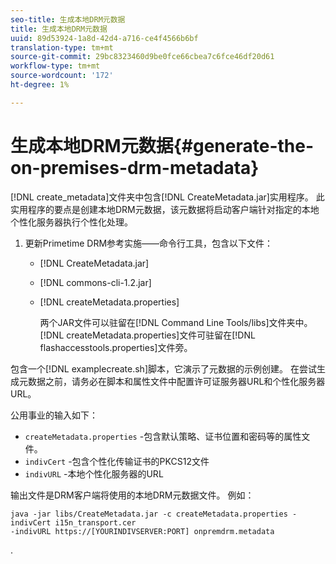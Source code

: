 ```yaml
---
seo-title: 生成本地DRM元数据
title: 生成本地DRM元数据
uuid: 89d53924-1a8d-42d4-a716-ce4f4566b6bf
translation-type: tm+mt
source-git-commit: 29bc8323460d9be0fce66cbea7c6fce46df20d61
workflow-type: tm+mt
source-wordcount: '172'
ht-degree: 1%

---
```



# 生成本地DRM元数据{#generate-the-on-premises-drm-metadata}

[!DNL create_metadata]文件夹中包含[!DNL CreateMetadata.jar]实用程序。 此实用程序的要点是创建本地DRM元数据，该元数据将启动客户端针对指定的本地个性化服务器执行个性化处理。

1. 更新Primetime DRM参考实施——命令行工具，包含以下文件：

   * [!DNL CreateMetadata.jar]
   * [!DNL commons-cli-1.2.jar]
   * [!DNL createMetadata.properties]

      两个JAR文件可以驻留在[!DNL Command Line Tools/libs]文件夹中。 [!DNL createMetadata.properties]文件可驻留在[!DNL flashaccesstools.properties]文件旁。

<!--<a id="example_2116349CA33642CD9293EAD94A532ED8"></a>-->

包含一个[!DNL examplecreate.sh]脚本，它演示了元数据的示例创建。 在尝试生成元数据之前，请务必在脚本和属性文件中配置许可证服务器URL和个性化服务器URL。

公用事业的输入如下：

* `createMetadata.properties` -包含默认策略、证书位置和密码等的属性文件。
* `indivCert` -包含个性化传输证书的PKCS12文件
* `indivURL` -本地个性化服务器的URL

输出文件是DRM客户端将使用的本地DRM元数据文件。 例如：

```
java -jar libs/CreateMetadata.jar -c createMetadata.properties -indivCert i15n_transport.cer
-indivURL https://[YOURINDIVSERVER:PORT] onpremdrm.metadata
```

.